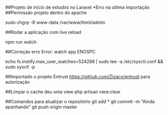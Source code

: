 ##Projeto de início de estudos no Laravel 
*Erro na ultima importação
##Permissão projeto dentro do apache

sudo chgrp -R www-data /var/www/html/admin

##Rodar a aplicação com live reload

npm run watch

##Correção erro Error: watch app ENOSPC

echo fs.inotify.max_user_watches=524288 | sudo tee -a /etc/sysctl.conf && sudo sysctl -p

##Importado o projeto Entrust https://github.com/Zizaco/entrust para autorização

##Limpar o cache deu uma view
php artisan view:clear


##Comandos para atualizar o repositório
git add *
git commit -m "Ainda apanhando"
git push origin master